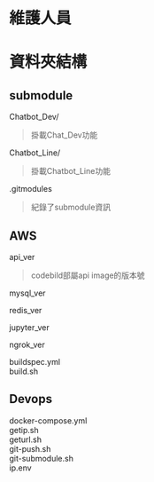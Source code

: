 # 維護人員  

# 資料夾結構  
## submodule
Chatbot_Dev/  
>掛載Chat_Dev功能  

Chatbot_Line/  
>掛載Chatbot_Line功能  

.gitmodules    
>紀錄了submodule資訊  
## AWS  
api_ver  
>codebild部屬api image的版本號  

mysql_ver  
>  

redis_ver  
>  

jupyter_ver  
>  

ngrok_ver  
>  

buildspec.yml  
build.sh  
## Devops  
docker-compose.yml  
getip.sh  
geturl.sh  
git-push.sh  
git-submodule.sh  
ip.env  
